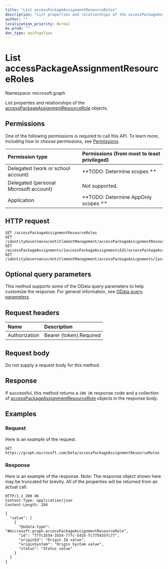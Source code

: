 ```yaml
---
title: "List accessPackageAssignmentResourceRoles"
description: "List properties and relationships of the accessPackageAssignmentResourceRole objects."
author: ""
localization_priority: Normal
ms.prod: ""
doc_type: apiPageType
---
```


# List accessPackageAssignmentResourceRoles

Namespace: microsoft.graph

List properties and relationships of the [accessPackageAssignmentResourceRole](../resources/accesspackageassignmentresourcerole.md) objects.

## Permissions
One of the following permissions is required to call this API. To learn more, including how to choose permissions, see [Permissions](/concepts/permissions-reference.md).

|Permission type|Permissions (from most to least privileged)|
|:---|:---|
|Delegated (work or school account)|**TODO: Determine scopes **|
|Delegated (personal Microsoft account)|Not supported.|
|Application|**TODO: Determine AppOnly scopes **|

## HTTP request
<!-- {
  "blockType": "ignored"
}
-->
``` http
GET /accessPackageAssignmentResourceRoles
GET /identityGovernance/entitlementManagement/accessPackageAssignmentResourceRoles
GET /accessPackageAssignments/{accessPackageAssignmentsId}/accessPackageAssignmentResourceRoles
GET /identityGovernance/entitlementManagement/accessPackageAssignments/{accessPackageAssignmentId}/accessPackageAssignmentResourceRoles
```

## Optional query parameters
This method supports some of the OData query parameters to help customize the response. For general information, see [OData query parameters](/graph/query-parameters).

## Request headers
|Name|Description|
|:---|:---|
|Authorization|Bearer {token}.Required|

## Request body
Do not supply a request body for this method.

## Response
If successful, this method returns a `200 OK` response code and a collection of [accessPackageAssignmentResourceRole](../resources/accesspackageassignmentresourcerole.md) objects in the response body.

## Examples

### Request
Here is an example of the request.
<!-- {
  "blockType": "request",
  "name": "get_accesspackageassignmentresourcerole"
}
-->
``` http
GET https://graph.microsoft.com/beta/accessPackageAssignmentResourceRoles
```

### Response
Here is an example of the response. Note: The response object shown here may be truncated for brevity. All of the properties will be returned from an actual call.
<!-- {
  "blockType": "response",
  "truncated": true,
  "@odata.type": "collection(microsoft.graph.accesspackageassignmentresourcerole)"
}
-->
``` http
HTTP/1.1 200 OK
Content-Type: application/json
Content-Length: 284

{
  "value": [
    {
      "@odata.type": "#microsoft.graph.accessPackageAssignmentResourceRole",
      "id": "77fc3554-3554-77fc-5435-fc775435fc77",
      "originId": "Origin Id value",
      "originSystem": "Origin System value",
      "status": "Status value"
    }
  ]
}
```


